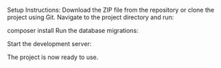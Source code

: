 Setup Instructions:
Download the ZIP file from the repository or clone the project using Git.
Navigate to the project directory and run:

composer install
Run the database migrations:

Start the development server:

The project is now ready to use.
